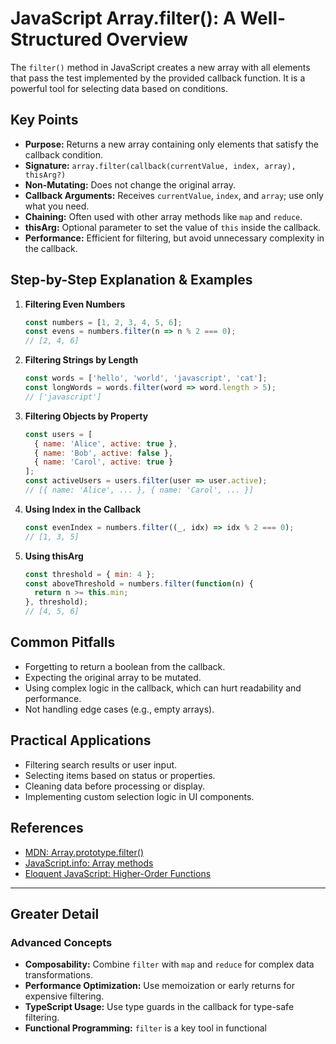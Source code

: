 # JavaScript Array.filter(): A Well-Structured Overview

The `filter()` method in JavaScript creates a new array with all elements that pass the test implemented by the provided callback function. It is a powerful tool for selecting data based on conditions.

## Key Points

- **Purpose:** Returns a new array containing only elements that satisfy the callback condition.
- **Signature:** `array.filter(callback(currentValue, index, array), thisArg?)`
- **Non-Mutating:** Does not change the original array.
- **Callback Arguments:** Receives `currentValue`, `index`, and `array`; use only what you need.
- **Chaining:** Often used with other array methods like `map` and `reduce`.
- **thisArg:** Optional parameter to set the value of `this` inside the callback.
- **Performance:** Efficient for filtering, but avoid unnecessary complexity in the callback.

## Step-by-Step Explanation & Examples

1. **Filtering Even Numbers**
   ```js
   const numbers = [1, 2, 3, 4, 5, 6];
   const evens = numbers.filter(n => n % 2 === 0);
   // [2, 4, 6]
   ```

2. **Filtering Strings by Length**
   ```js
   const words = ['hello', 'world', 'javascript', 'cat'];
   const longWords = words.filter(word => word.length > 5);
   // ['javascript']
   ```

3. **Filtering Objects by Property**
   ```js
   const users = [
     { name: 'Alice', active: true },
     { name: 'Bob', active: false },
     { name: 'Carol', active: true }
   ];
   const activeUsers = users.filter(user => user.active);
   // [{ name: 'Alice', ... }, { name: 'Carol', ... }]
   ```

4. **Using Index in the Callback**
   ```js
   const evenIndex = numbers.filter((_, idx) => idx % 2 === 0);
   // [1, 3, 5]
   ```

5. **Using thisArg**
   ```js
   const threshold = { min: 4 };
   const aboveThreshold = numbers.filter(function(n) {
     return n >= this.min;
   }, threshold);
   // [4, 5, 6]
   ```

## Common Pitfalls

- Forgetting to return a boolean from the callback.
- Expecting the original array to be mutated.
- Using complex logic in the callback, which can hurt readability and performance.
- Not handling edge cases (e.g., empty arrays).

## Practical Applications

- Filtering search results or user input.
- Selecting items based on status or properties.
- Cleaning data before processing or display.
- Implementing custom selection logic in UI components.

## References

- [MDN: Array.prototype.filter()](https://developer.mozilla.org/en-US/docs/Web/JavaScript/Reference/Global_Objects/Array/filter)
- [JavaScript.info: Array methods](https://javascript.info/array-methods#filter)
- [Eloquent JavaScript: Higher-Order Functions](https://eloquentjavascript.net/05_higher_order.html)

---

## Greater Detail

### Advanced Concepts

- **Composability:** Combine `filter` with `map` and `reduce` for complex data transformations.
- **Performance Optimization:** Use memoization or early returns for expensive filtering.
- **TypeScript Usage:** Use type guards in the callback for type-safe filtering.
- **Functional Programming:** `filter` is a key tool in functional